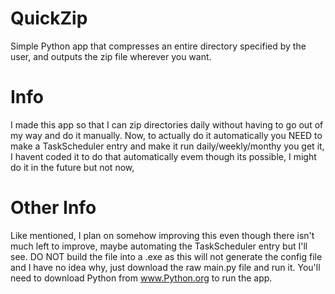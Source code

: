 # QuickZip
 Simple Python app that compresses an entire directory specified by the user, and outputs the zip file wherever you want.
 
 # Info
 I made this app so that I can zip directories daily without having to go out of my way and do it manually.
 Now, to actually do it automatically you NEED to make a TaskScheduler entry and make it run daily/weekly/monthy you get it, I havent coded it to do that automatically evem though its possible, I might do it in the future but not now,

 
 # Other Info
 Like mentioned, I plan on somehow improving this even though there isn't much left to improve, maybe automating the TaskScheduler entry but I'll see.
 DO NOT build the file into a .exe as this will not generate the config file and I have no idea why, just download the raw main.py file and run it.
You'll need to download Python from www.Python.org to run the app.